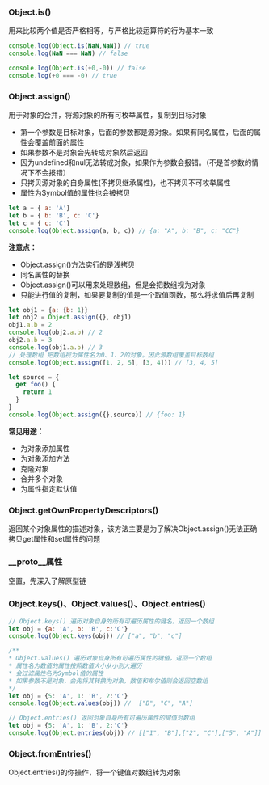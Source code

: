 ### Object.is()

用来比较两个值是否严格相等，与严格比较运算符的行为基本一致

```javascript
console.log(Object.is(NaN,NaN)) // true
console.log(NaN === NaN) // false

console.log(Object.is(+0,-0)) // false
console.log(+0 === -0) // true
```

### Object.assign()

用于对象的合并，将源对象的所有可枚举属性，复制到目标对象

+ 第一个参数是目标对象，后面的参数都是源对象。如果有同名属性，后面的属性会覆盖前面的属性
+ 如果参数不是对象会先转成对象然后返回
+ 因为undefined和nul无法转成对象，如果作为参数会报错。（不是首参数的情况下不会报错）
+ 只拷贝源对象的自身属性(不拷贝继承属性)，也不拷贝不可枚举属性
+ 属性为Symbol值的属性也会被拷贝

```javascript
let a = { a: 'A'}
let b = { b: 'B', c: 'C'}
let c = { c: 'C'}
console.log(Object.assign(a, b, c)) // {a: "A", b: "B", c: "CC"}
```

**注意点：**

+ Object.assign()方法实行的是浅拷贝
+ 同名属性的替换
+ Object.assign()可以用来处理数组，但是会把数组视为对象
+ 只能进行值的复制，如果要复制的值是一个取值函数，那么将求值后再复制

```javascript
let obj1 = {a: {b: 1}}
let obj2 = Object.assign({}, obj1)
obj1.a.b = 2
console.log(obj2.a.b) // 2
obj2.a.b = 3
console.log(obj1.a.b) // 3
// 处理数组 把数组视为属性名为0、1、2的对象。因此源数组覆盖目标数组
console.log(Object.assign([1, 2, 5], [3, 4])) // [3, 4, 5]

let source = {
  get foo() {
    return 1
  }
}
console.log(Object.assign({},source)) // {foo: 1}
```

**常见用途：**

+ 为对象添加属性
+ 为对象添加方法
+ 克隆对象
+ 合并多个对象
+ 为属性指定默认值



### Object.getOwnPropertyDescriptors()

返回某个对象属性的描述对象，该方法主要是为了解决Object.assign()无法正确拷贝get属性和set属性的问题



### __proto__属性

空置，先深入了解原型链



### Object.keys()、Object.values()、Object.entries()

```javascript
// Object.keys() 遍历对象自身的所有可遍历属性的键名，返回一个数组
let obj = {a: 'A', b: 'B', c:'C'}
console.log(Object.keys(obj)) // ["a", "b", "c"]

/**
* Object.values() 遍历对象自身所有可遍历属性的键值，返回一个数组
* 属性名为数值的属性按照数值大小从小到大遍历
* 会过滤属性名为Symbol值的属性
* 如果参数不是对象，会先将其转换为对象，数值和布尔值则会返回空数组
*/
let obj = {5: 'A', 1: 'B', 2:'C'}
console.log(Object.values(obj)) //  ["B", "C", "A"]

// Object.entries() 返回对象自身所有可遍历属性的键值对数组
let obj = {5: 'A', 1: 'B', 2:'C'}
console.log(Object.entries(obj)) // [["1", "B"],["2", "C"],["5", "A"]]
```



### Object.fromEntries()

Object.entries()的你操作，将一个键值对数组转为对象